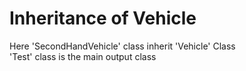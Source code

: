 # Inheritance of Vehicle
Here 'SecondHandVehicle' class inherit 'Vehicle' Class<br/>
'Test' class is the main output class
